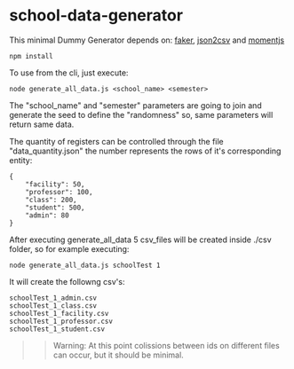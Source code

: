 # school-data-generator

This minimal Dummy Generator depends on: [faker](https://www.npmjs.com/package/faker), [json2csv](https://www.npmjs.com/package/json2csv) and [momentjs](https://momentjs.com/)

    npm install

To use from the cli, just execute:

    node generate_all_data.js <school_name> <semester>

The "school_name" and "semester" parameters are going to join and generate the seed to define the "randomness" so, same parameters will return same data.

The quantity of registers can be controlled through the file "data_quantity.json" the number represents the rows of it's corresponding entity:

    {   
        "facility": 50,
        "professor": 100,
        "class": 200,
        "student": 500,
        "admin": 80
    }

After executing generate_all_data 5 csv_files will be created inside ./csv folder, so for example executing:

    node generate_all_data.js schoolTest 1

It will create the followng csv's:

    schoolTest_1_admin.csv
    schoolTest_1_class.csv
    schoolTest_1_facility.csv
    schoolTest_1_professor.csv
    schoolTest_1_student.csv


>> Warning: At this point colissions between ids on different files can occur, but it should be minimal.





